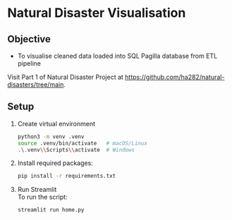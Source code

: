 # Natural Disaster Visualisation

## Objective
- To visualise cleaned data loaded into SQL Pagilla database from ETL pipeline

Visit Part 1 of Natural Disaster Project at https://github.com/ha282/natural-disasters/tree/main.

## Setup
1. Create virtual environment
   
   ```bash
   python3 -m venv .venv
   source .venv/bin/activate   # macOS/Linux
   .\.venv\\Scripts\\activate  # Windows
   ```

2. Install required packages: 
   ```bash
   pip install -r requirements.txt
   ```

3. Run Streamlit \
To run the script:
    ```bash
    streamlit run home.py
    ```